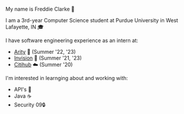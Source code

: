 My name is Freddie Clarke 👋

I am a 3rd-year Computer Science student at Purdue University in West Lafayette, IN 🎓

I have software engineering experience as an intern at:

*   [Arity](https://www.arity.com) 🚗 (Summer '22, '23)
*   [Invision](https://www.invisionapp.com) 🎨 (Summer '21, '23)
*   [Citihub](https://www.citihub.com) ☁️ (Summer '20)

I'm interested in learnging about and working with:

*   API's 📡
*   Java ☕
*   Security 09🔒
